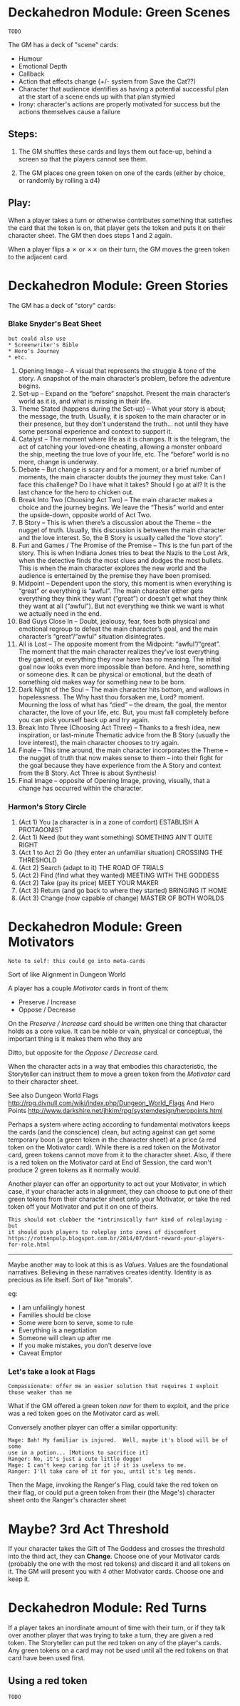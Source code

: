 # Deckahedron Module: Green Scenes

`TODO`

The GM has a deck of "scene" cards:

 * Humour
 * Emotional Depth
 * Callback
 * Action that effects change (+/- system from Save the Cat??)
 * Character that audience identifies as having a potential successful plan
   at the start of a scene ends up with that plan stymied
 * Irony: character's actions are properly motivated for success but the
   actions themselves cause a failure

## Steps:

1.  The GM shuffles these cards and lays them out face-up, behind a screen
so that the players cannot see them.

2. The GM places one green token on one of the cards (either by choice, or
randomly by rolling a d4)

## Play:

When a player takes a turn or otherwise contributes something that
satisfies the card that the token is on, that player gets the token and
puts it on their character sheet.  The GM then does steps 1 and 2 again.

When a player flips a ✗ or ✗✗ on their turn, the GM moves the green token
to the adjacent card.


# Deckahedron Module: Green Stories

The GM has a deck of "story" cards:

### Blake Snyder's Beat Sheet

```
but could also use
* Screenwriter's Bible
* Hero's Journey
* etc.
```

1. Opening Image – A visual that represents the struggle & tone of the story.
   A snapshot of the main character’s problem, before the adventure begins.
2. Set-up – Expand on the “before” snapshot. Present the main character’s world
   as it is, and what is missing in their life.
3. Theme Stated (happens during the Set-up) – What your story is about; the
   message, the truth. Usually, it is spoken to the main character or in their
   presence, but they don’t understand the truth... not until they have some
   personal experience and context to support it.
4. Catalyst – The moment where life as it is changes. It is the telegram, the
   act of catching your loved-one cheating, allowing a monster onboard the
   ship, meeting the true love of your life, etc. The “before” world is no
   more, change is underway.
5. Debate – But change is scary and for a moment, or a brief number of
   moments, the main character doubts the journey they must take. Can I face
   this challenge? Do I have what it takes? Should I go at all? It is the last
   chance for the hero to chicken out.
6. Break Into Two (Choosing Act Two) – The main character makes a choice and
   the journey begins. We leave the “Thesis” world and enter the upside-down,
   opposite world of Act Two.
7. B Story – This is when there’s a discussion about the Theme – the nugget of
   truth. Usually, this discussion is between the main character and the love
   interest. So, the B Story is usually called the “love story”.
8. Fun and Games / The Promise of the Premise –
   This is the fun part of the story. This is when
   Indiana Jones tries to beat the Nazis to the Lost Ark, when the detective
   finds the most clues and dodges the most bullets. This is when the main
   character explores the new world and the audience is entertained by the
   premise they have been promised.
9. Midpoint – Dependent upon the story, this moment is when everything is
   “great” or everything is “awful”. The main character either gets
   everything they think they want (“great”) or doesn’t get what they think
   they want at all (“awful”). But not everything we think we want is what we
   actually need in the end.
10. Bad Guys Close In – Doubt, jealousy, fear, foes both physical and
   emotional regroup to defeat the main character’s goal, and the main
   character’s “great”/“awful” situation disintegrates.
11. All is Lost – The opposite moment from the Midpoint: “awful”/“great”. The
   moment that the main character realizes they’ve lost everything they
   gained, or everything they now have has no meaning. The initial goal now
   looks even more impossible than before. And here, something or someone
   dies. It can be physical or emotional, but the death of something old makes
   way for something new to be born.
12. Dark Night of the Soul – The main character hits bottom, and wallows in
   hopelessness. The Why hast thou forsaken me, Lord? moment. Mourning the
   loss of what has “died” – the dream, the goal, the mentor character, the
   love of your life, etc. But, you must fall completely before you can pick
   yourself back up and try again.
13. Break Into Three (Choosing Act Three) – Thanks to a fresh idea, new
   inspiration, or last-minute Thematic advice from the B Story (usually the
   love interest), the main character chooses to try again.
14. Finale – This time around, the main character incorporates the Theme – the
   nugget of truth that now makes sense to them – into their fight for the
   goal because they have experience from the A Story and context from the B
   Story. Act Three is about Synthesis!
15. Final Image – opposite of Opening Image, proving, visually, that a change
   has occurred within the character.

### Harmon's Story Circle

1. (Act 1) You (a character is in a zone of comfort)
   ESTABLISH A PROTAGONIST
2. (Act 1) Need (but they want something)
   SOMETHING AIN'T QUITE RIGHT
3. (Act 1 to Act 2) Go (they enter an unfamiliar situation)
   CROSSING THE THRESHOLD
4. (Act 2) Search (adapt to it)
   THE ROAD OF TRIALS
5. (Act 2) Find (find what they wanted)
   MEETING WITH THE GODDESS
6. (Act 2) Take (pay its price)
   MEET YOUR MAKER
7. (Act 3) Return (and go back to where they started)
   BRINGING IT HOME
8. (Act 3) Change (now capable of change)
   MASTER OF BOTH WORLDS


# Deckahedron Module: Green Motivators

`Note to self: this could go into meta-cards`

Sort of like Alignment in Dungeon World

A player has a couple *Motivator* cards in front of them:

 * Preserve / Increase
 * Oppose / Decrease

On the *Preserve / Increase* card should be written one thing that character
holds as a core value.  It can be noble or vain, physical or conceptual, the
important thing is it makes them who they are

Ditto, but opposite for the *Oppose / Decrease* card.

When the character acts in a way that embodies this characteristic, the
Storyteller can instruct them to move a green token from the *Motivator*
card to their character sheet.

See also Dungeon World Flags
http://rpg.divnull.com/wiki/index.php/Dungeon_World_Flags
And Hero Points
http://www.darkshire.net/jhkim/rpg/systemdesign/heropoints.html

Perhaps a system where acting according to fundamental motivators keeps the
cards (and the conscience) clean, but acting against can get some temporary
boon (a green token in the character sheet) at a price (a red token on the
Motivator card).  While there is a red token on the Motivator card, green
tokens cannot move from it to the character sheet.  Also, if there is a red
token on the Motivator card at End of Session, the card won't produce 2 green
tokens as it normally would.

Another player can offer an opportunity to act out your Motivator, in which
case, if your character acts in alignment, they can choose to put one of
their green tokens from their character sheet onto your Motivator, or take
the red token off your Motivator and put it on one of theirs.

```
This should not clobber the *intrinsically fun* kind of roleplaying - but
it should push players to roleplay into zones of discomfort
https://rottenpulp.blogspot.com.br/2014/07/dont-reward-your-players-for-role.html
```

----

Maybe another way to look at this is as *Values*.  Values are the foundational
narratives.  Believing in these narratives creates identity.  Identity is as
precious as life itself.  Sort of like "morals".

eg:

 * I am unfailingly honest
 * Families should be close
 * Some were born to serve, some to rule
 * Everything is a negotiation
 * Someone will clean up after me
 * If you make mistakes, you don't deserve love
 * Caveat Emptor


### Let's take a look at Flags

`Compassionate: offer me an easier solution that requires I exploit those weaker than me`

What if the GM offered a green token *now* for them to exploit, and the
price was a red token goes on the Motivator card as well.

Conversely another player can offer a similar opportunity:

```
Mage: Bah! My familiar is injured.  Well, maybe it's blood will be of some
use in a potion... [Motions to sacrifice it]
Ranger: No, it's just a cute little doggo!
Mage: I can't keep caring for it if it is useless to me.
Ranger: I'll take care of it for you, until it's leg mends.
```

Then the Mage, invoking the Ranger's Flag, could take the red token on their
flag, or could put a green token from their (the Mage's) character sheet
onto the Ranger's character sheet

# Maybe? 3rd Act Threshold

If your character takes the Gift of The Goddess and crosses the threshold
into the third act, they can **Change**.  Choose one of your Motivator cards
(probably the one with the most red tokens) and discard it and all tokens on
it.  The GM will present you with 4 other Motivator cards.  Choose one and
keep it.

# Deckahedron Module: Red Turns

If a player takes an inordinate amount of time with their turn, or if they
talk over another player that was trying to take a turn, they are given
a red token.  The Storyteller can put the red token on any of the player's
cards.  Any green tokens on a card may not be used until all the red tokens
on that card have been used first.

## Using a red token

`TODO`
